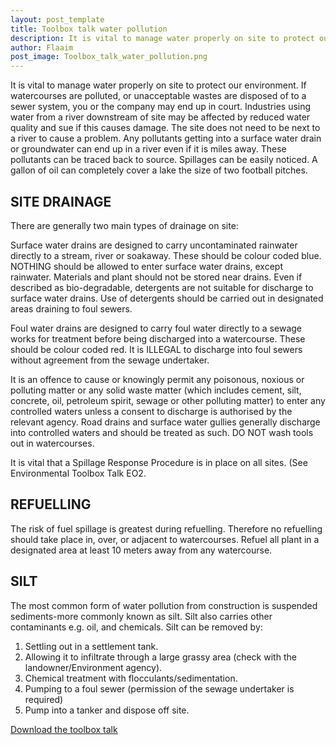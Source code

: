 ```yaml
---
layout: post_template
title: Toolbox talk water pollution
description: It is vital to manage water properly on site to protect our environment. If watercourses are polluted, or unacceptable wastes are disposed of to a sewer system, you or the company may end up in court.
author: Flaaim
post_image: Toolbox_talk_water_pollution.png
---
```


It is vital to manage water properly on site to protect our environment. If watercourses are polluted, or unacceptable wastes are disposed of to a sewer system, you or the company may end up in court. Industries using water from a river downstream of site may be affected by reduced water quality and sue if this causes damage. The site does not need to be next to a river to cause a problem. Any pollutants getting into a surface water drain or groundwater can end up in a river even if it is miles away. These pollutants can be traced back to source. Spillages can be easily noticed. A gallon of oil can completely cover a lake the size of two football pitches.

## SITE DRAINAGE

There are generally two main types of drainage on site:

Surface water drains are designed to carry uncontaminated rainwater directly to a stream, river or soakaway. These should be colour coded blue. NOTHING should be allowed to enter surface water drains, except rainwater. Materials and plant should not be stored near drains. Even if described as bio-degradable, detergents are not suitable for discharge to surface water drains. Use of detergents should be carried out in designated areas draining to foul sewers.

Foul water drains are designed to carry foul water directly to a sewage works for treatment before being discharged into a watercourse. These should be colour coded red. It is ILLEGAL to discharge into foul sewers without agreement from the sewage undertaker.

It is an offence to cause or knowingly permit any poisonous, noxious or polluting matter or any solid waste matter (which includes cement, silt, concrete, oil, petroleum spirit, sewage or other polluting matter) to enter any controlled waters unless a consent to discharge is authorised by the relevant agency. Road drains and surface water gullies generally discharge into controlled waters and should be treated as such. DO NOT wash tools out in watercourses.

It is vital that a Spillage Response Procedure is in place on all sites. (See Environmental Toolbox Talk EO2.

## REFUELLING

The risk of fuel spillage is greatest during refuelling. Therefore no refuelling should take place in, over, or adjacent to watercourses. Refuel all plant in a designated area at least 10 meters away from any watercourse.

## SILT

The most common form of water pollution from construction is suspended sediments-more commonly known as silt. Silt also carries other contaminants e.g. oil, and chemicals. Silt can be removed by:

1. Settling out in a settlement tank.
2. Allowing it to infiltrate through a large grassy area (check with the landowner/Environment agency).
3. Chemical treatment with flocculants/sedimentation.
4. Pumping to a foul sewer (permission of the sewage undertaker is required)
5. Pump into a tanker and dispose off site.



[Download the toolbox talk](https://safetyworkblog.com/assets/template/Toolbox_talk_water_pollution.docx)
